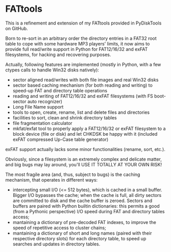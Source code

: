 FATtools
========

This is a refinement and extension of my FATtools provided in PyDiskTools on GitHub.

Born to re-sort in an arbitrary order the directory entries in a FAT32 root table to cope with some hardware MP3 players' limits, it now aims to provide full read/write support in Python for FAT12/16/32 and exFAT filesystems, for hacking and recovering purposes.

Actually, following features are implemented (mostly in Python, with a few ctypes calls to handle Win32 disks natively):
- sector aligned read/writes with both file images and real Win32 disks
- sector based caching mechanism (for both reading and writing) to speed-up FAT and directory table operations
- reading and writing of FAT12/16/32 and exFAT filesystems (with FS boot-sector auto recognizer)
- Long File Name support
- tools to open, create, rename, list and delete files and directories
- facilities to sort, clean and shrink directory tables
- file fragmentation calculator
- mkfat/exfat tool to properly apply a FAT12/16/32 or exFAT filesystem to a block device (file or disk) and let CHKDSK be happy with it (included exFAT compressed Up-Case table generator)

exFAT support actually lacks some minor functionalities (rename, sort, etc.).

Obviously, since a filesystem is an extremely complex and delicate matter, and big bugs may lay around, you'll USE IT TOTALLY AT YOUR OWN RISK!

The most fragile area (and, thus, subject to bugs) is the caching mechanism, that operates in different ways:
- intercepting small I/O (<= 512 bytes), which is cached in a small buffer. Bigger I/O bypasses the cache; when the cache is full, all dirty sectors are committed to disk and the cache buffer is zeroed. Sectors and buffers are paired with Python builtin dictionaries: this permits a good (from a Pythonic perspective) I/O speed during FAT and directory tables access;
- mantaining a dictionary of pre-decoded FAT indexes, to improve the speed of repetitive access to cluster chains;
- mantaining a dictionary of short and long names (paired with their respective directory slots) for each directory table, to speed up searches and updates in directory tables.
